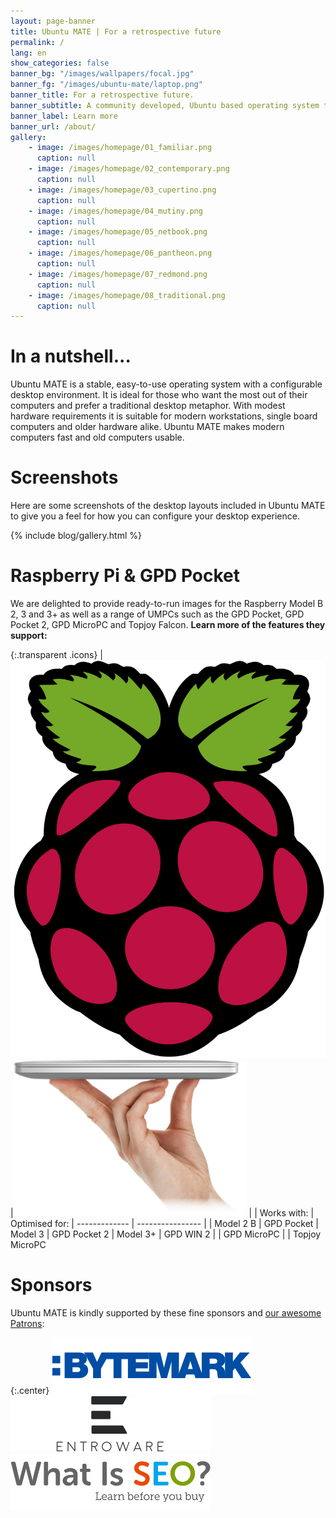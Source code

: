 ```yaml
---
layout: page-banner
title: Ubuntu MATE | For a retrospective future
permalink: /
lang: en
show_categories: false
banner_bg: "/images/wallpapers/focal.jpg"
banner_fg: "/images/ubuntu-mate/laptop.png"
banner_title: For a retrospective future.
banner_subtitle: A community developed, Ubuntu based operating system that beautifully integrates the MATE desktop.
banner_label: Learn more
banner_url: /about/
gallery:
    - image: /images/homepage/01_familiar.png
      caption: null
    - image: /images/homepage/02_contemporary.png
      caption: null
    - image: /images/homepage/03_cupertino.png
      caption: null
    - image: /images/homepage/04_mutiny.png
      caption: null
    - image: /images/homepage/05_netbook.png
      caption: null
    - image: /images/homepage/06_pantheon.png
      caption: null
    - image: /images/homepage/07_redmond.png
      caption: null
    - image: /images/homepage/08_traditional.png
      caption: null
---
```



# In a nutshell...

Ubuntu MATE is a stable, easy-to-use operating system with a configurable desktop
environment. It is ideal for those who want the most out of their computers and
prefer a traditional desktop metaphor. With modest hardware requirements it is
suitable for modern workstations, single board computers and older hardware alike.
Ubuntu MATE makes modern computers fast and old computers usable.


# Screenshots

Here are some screenshots of the desktop layouts included in Ubuntu MATE to
give you a feel for how you can configure your desktop experience.

{% include blog/gallery.html %}


# Raspberry Pi & GPD Pocket

We are delighted to provide ready-to-run images for the Raspberry Model B 2, 3
and 3+ as well as a range of UMPCs such as the GPD Pocket, GPD Pocket 2,
GPD MicroPC and Topjoy Falcon. **Learn more of the features they support:**

{:.transparent .icons}
| [![Raspberry Pi logo](/images/brands/raspberry-pi.svg)](/ports/raspberry-pi/) |[![Holding a GPD Pocket](/images/hardware/gpd-pocket2.png)](/ports/umpcs/) |
| Works with:   | Optimised for:
| ------------- | ---------------- |
| Model 2 B     | GPD Pocket
| Model 3       | GPD Pocket 2
| Model 3+      | GPD WIN 2
|               | GPD MicroPC
|               | Topjoy MicroPC


# Sponsors

Ubuntu MATE is kindly supported by these fine sponsors and [our awesome Patrons](https://www.patreon.com/ubuntu_mate):

{:.center}
[![Bytemark](/images/sponsors/bytemark.png)](https://www.bytemark.co.uk/?r=ubuntu-mate)
[![Entroware](/images/sponsors/entroware.png)](https://entroware.com/)
[![What is SEO](/images/sponsors/whatisseo.png)](http://www.whatisseo.com/)
